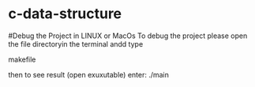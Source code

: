 # c-data-structure


#Debug the Project in LINUX or MacOs
To debug the project please open the file directoryin the terminal andd type


makefile

then to see result (open exuxutable) enter:
./main 

